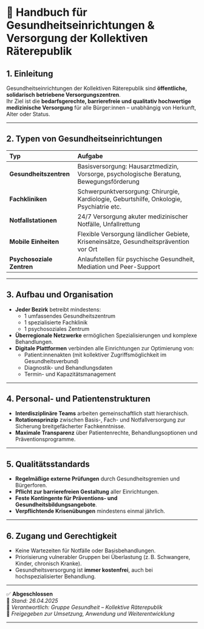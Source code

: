 # 🏥 Handbuch für Gesundheitseinrichtungen & Versorgung der Kollektiven Räterepublik

## 1. Einleitung

Gesundheitseinrichtungen der Kollektiven Räterepublik sind **öffentliche, solidarisch betriebene Versorgungszentren**.  
Ihr Ziel ist die **bedarfsgerechte, barrierefreie und qualitativ hochwertige medizinische Versorgung** für alle Bürger:innen – unabhängig von Herkunft, Alter oder Status.

---

## 2. Typen von Gesundheitseinrichtungen

| Typ | Aufgabe |
|:---|:---|
| **Gesundheitszentren** | Basisversorgung: Hausarztmedizin, Vorsorge, psychologische Beratung, Bewegungsförderung |
| **Fachkliniken** | Schwerpunktversorgung: Chirurgie, Kardiologie, Geburtshilfe, Onkologie, Psychiatrie etc. |
| **Notfallstationen** | 24/7 Versorgung akuter medizinischer Notfälle, Unfallrettung |
| **Mobile Einheiten** | Flexible Versorgung ländlicher Gebiete, Kriseneinsätze, Gesundheitsprävention vor Ort |
| **Psychosoziale Zentren** | Anlaufstellen für psychische Gesundheit, Mediation und Peer-Support |

---

## 3. Aufbau und Organisation

- **Jeder Bezirk** betreibt mindestens:
  - 1 umfassendes Gesundheitszentrum
  - 1 spezialisierte Fachklinik
  - 1 psychosoziales Zentrum
- **Überregionale Netzwerke** ermöglichen Spezialisierungen und komplexe Behandlungen.
- **Digitale Plattformen** verbinden alle Einrichtungen zur Optimierung von:
  - Patient:innenakten (mit kollektiver Zugriffsmöglichkeit im Gesundheitsverbund)
  - Diagnostik- und Behandlungsdaten
  - Termin- und Kapazitätsmanagement

---

## 4. Personal- und Patientenstrukturen

- **Interdisziplinäre Teams** arbeiten gemeinschaftlich statt hierarchisch.
- **Rotationsprinzip** zwischen Basis-, Fach- und Notfallversorgung zur Sicherung breitgefächerter Fachkenntnisse.
- **Maximale Transparenz** über Patientenrechte, Behandlungsoptionen und Präventionsprogramme.

---

## 5. Qualitätsstandards

- **Regelmäßige externe Prüfungen** durch Gesundheitsgremien und Bürgerforen.
- **Pflicht zur barrierefreien Gestaltung** aller Einrichtungen.
- **Feste Kontingente für Präventions- und Gesundheitsbildungsangebote**.
- **Verpflichtende Krisenübungen** mindestens einmal jährlich.

---

## 6. Zugang und Gerechtigkeit

- Keine Wartezeiten für Notfälle oder Basisbehandlungen.
- Priorisierung vulnerabler Gruppen bei Überlastung (z. B. Schwangere, Kinder, chronisch Kranke).
- Gesundheitsversorgung ist **immer kostenfrei**, auch bei hochspezialisierter Behandlung.

---

✅ **Abgeschlossen**  
📅 *Stand: 26.04.2025*  
🏩 *Verantwortlich: Gruppe Gesundheit – Kollektive Räterepublik*  
🔐 *Freigegeben zur Umsetzung, Anwendung und Weiterentwicklung*

---

